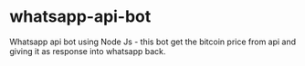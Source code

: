 # whatsapp-api-bot


Whatsapp api bot using Node Js - this bot get the bitcoin price from api and giving it as response into whatsapp back.
